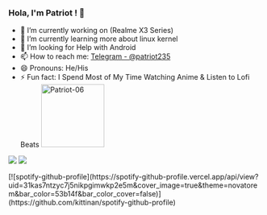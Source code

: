 ### Hola, I'm Patriot ! 👋


- 🔭 I’m currently working on (Realme X3 Series)
- 🌱 I’m currently learning more about linux kernel
- 🤔 I’m looking for Help with Android
- 📫 How to reach me: [Telegram - @patriot235](https://t.me/patriot_235)
- 😄 Pronouns: He/His
- ⚡ Fun fact: I Spend Most of My Time Watching Anime & Listen to Lofi Beats
<img width="125" src="https://komarev.com/ghpvc/?username=Patriot-06&style=flat-square" alt="Patriot-06"></p>
<img src="https://github-readme-stats.vercel.app/api?username=Patriot-06&show_icons=true&title_color=ffffff&icon_color=bb2acf&text_color=daf7dc&bg_color=151515">
<img src="https://github-readme-stats.vercel.app/api/top-langs/?username=Patriot-06&layout=compact&count_private=true&title_color=ffffff&icon_color=bb2acf&text_color=daf7dc&bg_color=151515"></a></p>
[![spotify-github-profile](https://spotify-github-profile.vercel.app/api/view?uid=31kas7ntzyc7j5nikpgimwkp2e5m&cover_image=true&theme=novatorem&bar_color=53b14f&bar_color_cover=false)](https://github.com/kittinan/spotify-github-profile)
